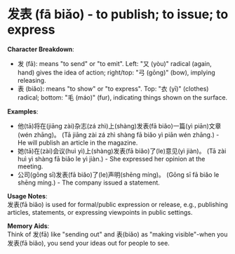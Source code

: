 # **发表 (fā biǎo) - to publish; to issue; to express**

**Character Breakdown**:  
- 发 (fā): means "to send" or "to emit". Left: "又 (yòu)" radical (again, hand) gives the idea of action; right/top: "弓 (gōng)" (bow), implying releasing.  
- 表 (biǎo): means "to show" or "to express". Top: "衣 (yī)" (clothes) radical; bottom: "毛 (máo)" (fur), indicating things shown on the surface.

**Examples**:  
- 他(tā)将在(jiāng zài)杂志(zá zhì)上(shàng)发表(fā biǎo)一篇(yì piān)文章(wén zhāng)。 (Tā jiāng zài zá zhì shàng fā biǎo yì piān wén zhāng.) - He will publish an article in the magazine.  
- 她(tā)在(zài)会议(huì yì)上(shàng)发表(fā biǎo)了(le)意见(yì jiàn)。 (Tā zài huì yì shàng fā biǎo le yì jiàn.) - She expressed her opinion at the meeting.  
- 公司(gōng sī)发表(fā biǎo)了(le)声明(shēng míng)。 (Gōng sī fā biǎo le shēng míng.) - The company issued a statement.

**Usage Notes**:  
发表(fā biǎo) is used for formal/public expression or release, e.g., publishing articles, statements, or expressing viewpoints in public settings.

**Memory Aids**:  
Think of 发(fā) like "sending out" and 表(biǎo) as "making visible"-when you 发表(fā biǎo), you send your ideas out for people to see.